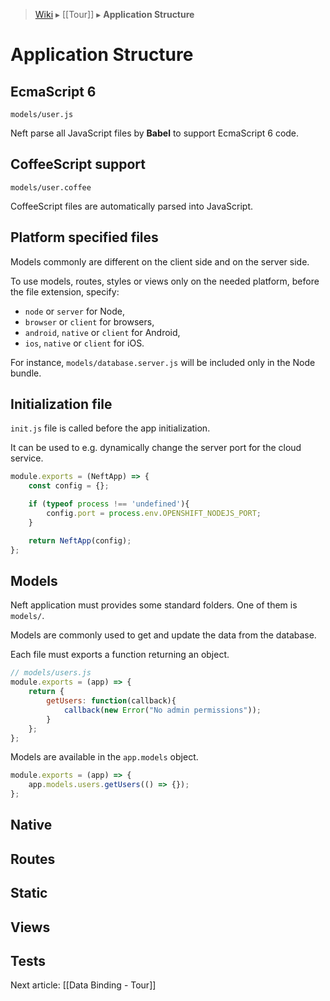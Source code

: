 > [Wiki](Home) ▸ [[Tour]] ▸ **Application Structure**

Application Structure
===

EcmaScript 6
---

```text
models/user.js
```

Neft parse all JavaScript files by **Babel** to support EcmaScript 6 code.

CoffeeScript support
---

```text
models/user.coffee
```

CoffeeScript files are automatically parsed into JavaScript.

Platform specified files
---

Models commonly are different on the client side and on the server side.

To use models, routes, styles or views only on the needed platform, before the file extension, specify:
- `node` or `server` for Node,
- `browser` or `client` for browsers,
- `android`, `native` or `client` for Android,
- `ios`, `native` or `client` for iOS.

For instance, `models/database.server.js` will be included only in the Node bundle.

Initialization file
---

`init.js` file is called before the app initialization.

It can be used to e.g. dynamically change the server port for the cloud service.

```javascript
module.exports = (NeftApp) => {
    const config = {};

    if (typeof process !== 'undefined'){
        config.port = process.env.OPENSHIFT_NODEJS_PORT;
    }

    return NeftApp(config);
};
```

Models
---

Neft application must provides some standard folders.
One of them is `models/`.

Models are commonly used to get and update the data from the database.

Each file must exports a function returning an object.

```javascript
// models/users.js
module.exports = (app) => {
    return {
        getUsers: function(callback){
            callback(new Error("No admin permissions"));
        }
    };
};
```

Models are available in the `app.models` object.

```javascript
module.exports = (app) => {
    app.models.users.getUsers(() => {});
};
```

Native
---

Routes
---

Static
---

Views
---

Tests
---

Next article: [[Data Binding - Tour]]
